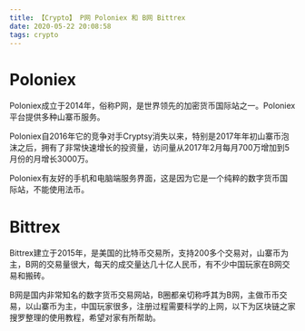 ```yaml
---
title: 【Crypto】 P网 Poloniex 和 B网 Bittrex
date: 2020-05-22 20:08:58
tags: crypto
---
```


# Poloniex

Poloniex成立于2014年，俗称P网，是世界领先的加密货币国际站之一。Poloniex平台提供多种山寨币服务。

Poloniex自2016年它的竞争对手Cryptsy消失以来，特别是2017年年初山寨币泡沫之后，拥有了非常快速增长的投资量，访问量从2017年2月每月700万增加到5月份的月增长3000万。

Poloniex有友好的手机和电脑端服务界面，这是因为它是一个纯粹的数字货币国际站，不能使用法币。

# Bittrex

Bittrex建立于2015年，是美国的比特币交易所，支持200多个交易对，山寨币为主，B网的交易量很大，每天的成交量达几十亿人民币，有不少中国玩家在B网交易和搬砖。

B网是国内非常知名的数字货币交易网站，B圈都亲切称呼其为B网，主做币币交易，以山寨币为主，中国玩家很多，注册过程需要科学的上网，以下为区块链之家搜罗整理的使用教程，希望对家有所帮助。
